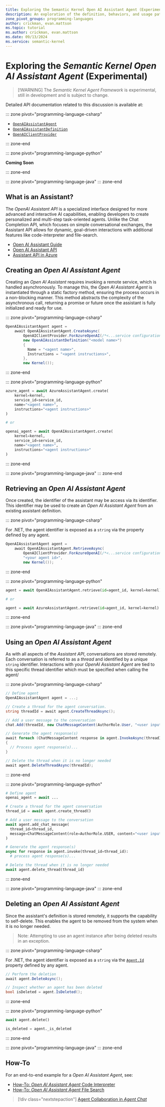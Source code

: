 ```yaml
---
title: Exploring the Semantic Kernel Open AI Assistant Agent (Experimental)
description: An exploration of the definition, behaviors, and usage patterns for a `OpenAIAssistantAgent`
zone_pivot_groups: programming-languages
author: crickman, evan.mattson
ms.topic: tutorial
ms.author: crickman, evan.mattson
ms.date: 09/13/2024
ms.service: semantic-kernel
---
```

# Exploring the _Semantic Kernel_ _Open AI Assistant Agent_ (Experimental)

> [!WARNING] The _Semantic Kernel Agent Framework_ is experimental, still in development and is subject to change.

Detailed API documentation related to this discussion is available at:

::: zone pivot="programming-language-csharp"
- [`OpenAIAssistantAgent`](https://learn.microsoft.com/dotnet/api/microsoft.semantickernel.agents.openai.openaiassistantagent)
- [`OpenAIAssistantDefinition`](https://learn.microsoft.com/dotnet/api/microsoft.semantickernel.agents.openai.openaiassistantdefinition)
- [`OpenAIClientProvider`](https://learn.microsoft.com/dotnet/api/microsoft.semantickernel.agents.openai.openaiclientprovider)

::: zone-end

::: zone pivot="programming-language-python"

**Coming Soon**

::: zone-end

::: zone pivot="programming-language-java"
::: zone-end


## What is an Assistant?

The _OpenAI Assistant API_ is a specialized interface designed for more advanced and interactive AI capabilities, enabling developers to create personalized and multi-step task-oriented agents. Unlike the Chat Completion API, which focuses on simple conversational exchanges, the Assistant API allows for dynamic, goal-driven interactions with additional features like code-interpreter and file-search.

- [Open AI Assistant Guide](https://platform.openai.com/docs/assistants)
- [Open AI Assistant API](https://platform.openai.com/docs/api-reference/assistants)
- [Assistant API in Azure](https://learn.microsoft.com/azure/ai-services/openai/assistants-quickstart)


## Creating an _Open AI Assistant Agent_

Creating an _Open AI Assistant_ requires invoking a remote service, which is handled asynchronously. To manage this, the _Open AI Assistant Agent_ is instantiated through a static factory method, ensuring the process occurs in a non-blocking manner. This method abstracts the complexity of the asynchronous call, returning a promise or future once the assistant is fully initialized and ready for use.

::: zone pivot="programming-language-csharp"
```csharp
OpenAIAssistantAgent agent =
    await OpenAIAssistantAgent.CreateAsync(
        OpenAIClientProvider.ForAzureOpenAI(/*<...service configuration>*/),
        new OpenAIAssistantDefinition("<model name>")
        {
          Name = "<agent name>",
          Instructions = "<agent instructions>",
        },
        new Kernel());
```
::: zone-end

::: zone pivot="programming-language-python"
```python
azure_agent = await AzureAssistantAgent.create(
    kernel=kernel, 
    service_id=service_id, 
    name="<agent name>", 
    instructions="<agent instructions>"
)

# or

openai_agent = await OpenAIAssistantAgent.create(
    kernel=kernel, 
    service_id=service_id, 
    name="<agent name>", 
    instructions="<agent instructions>"
)
```
::: zone-end

::: zone pivot="programming-language-java"
::: zone-end


## Retrieving an _Open AI Assistant Agent_

Once created, the identifier of the assistant may be access via its identifier.  This identifier may be used to create an _Open AI Assistant Agent_ from an existing assistant definition.

::: zone pivot="programming-language-csharp"

For .NET, the agent identifier is exposed as a `string` via the  property defined by any agent.

```csharp
OpenAIAssistantAgent agent =
    await OpenAIAssistantAgent.RetrieveAsync(
        OpenAIClientProvider.ForAzureOpenAI(/*<...service configuration>*/),
        "<your agent id>",
        new Kernel());
```
::: zone-end

::: zone pivot="programming-language-python"
```python
agent = await OpenAIAssistantAgent.retrieve(id=agent_id, kernel=kernel)

# or

agent = await AzureAssistantAgent.retrieve(id=agent_id, kernel=kernel)
```
::: zone-end

::: zone pivot="programming-language-java"
::: zone-end


## Using an _Open AI Assistant Agent_

As with all aspects of the _Assistant API_, conversations are stored remotely. Each conversation is referred to as a _thread_ and identified by a unique `string` identifier. Interactions with your _OpenAI Assistant Agent_ are tied to this specific thread identifier which must be specified when calling the agent/

::: zone pivot="programming-language-csharp"
```csharp
// Define agent
OpenAIAssistantAgent agent = ...;

// Create a thread for the agent conversation.
string threadId = await agent.CreateThreadAsync();

// Add a user message to the conversation
chat.Add(threadId, new ChatMessageContent(AuthorRole.User, "<user input>"));

// Generate the agent response(s)
await foreach (ChatMessageContent response in agent.InvokeAsync(threadId))
{
  // Process agent response(s)...
}

// Delete the thread when it is no longer needed
await agent.DeleteThreadAsync(threadId);
```
::: zone-end

::: zone pivot="programming-language-python"
```python
# Define agent
openai_agent = await ...

# Create a thread for the agent conversation
thread_id = await agent.create_thread()

# Add a user message to the conversation
await agent.add_chat_message(
  thread_id=thread_id, 
  message=ChatMessageContent(role=AuthorRole.USER, content="<user input>"),
)

# Generate the agent response(s)
async for response in agent.invoke(thread_id=thread_id):
  # process agent response(s)...

# Delete the thread when it is no longer needed
await agent.delete_thread(thread_id)
```
::: zone-end

::: zone pivot="programming-language-java"
::: zone-end


## Deleting an _Open AI Assistant Agent_

Since the assistant's definition is stored remotely, it supports the capability to self-delete. This enables the agent to be removed from the system when it is no longer needed.

> Note: Attempting to use an agent instance after being deleted results in an exception.

::: zone pivot="programming-language-csharp"

For .NET, the agent identifier is exposed as a `string` via the [`Agent.Id`](https://learn.microsoft.com/dotnet/api/microsoft.semantickernel.agents.agent.id) property defined by any agent.

```csharp
// Perform the deletion
await agent.DeleteAsync();

// Inspect whether an agent has been deleted
bool isDeleted = agent.IsDeleted();
```
::: zone-end

::: zone pivot="programming-language-python"
```python
await agent.delete()

is_deleted = agent._is_deleted
```
::: zone-end

::: zone pivot="programming-language-java"
::: zone-end


## How-To

For an end-to-end example for a _Open AI Assistant Agent_, see:

- [How-To: _Open AI Assistant Agent_ Code Interpreter](./examples/example-assistant-code.md)
- [How-To: _Open AI Assistant Agent_ File Search](./examples/example-assistant-search.md)


> [!div class="nextstepaction"]
> [Agent Collaboration in _Agent Chat_](./agent-chat.md)

